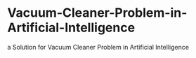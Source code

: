 # Vacuum-Cleaner-Problem-in-Artificial-Intelligence
a Solution for Vacuum Cleaner Problem in Artificial Intelligence
